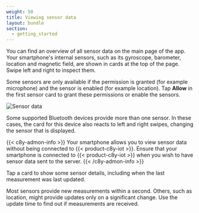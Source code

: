 ```yaml
---
weight: 50
title: Viewing sensor data
layout: bundle
section:
  - getting_started
---
```



You can find an overview of all sensor data on the main page of the app.
Your smartphone's internal sensors, such as its gyroscope, barometer, location and magnetic field, are shown in cards at the top of the page.
Swipe left and right to inspect them.

Some sensors are only available if the permission is granted (for example microphone) and the sensor is enabled (for example location). Tap **Allow** in the first sensor card to grant these permissions or enable the sensors.

![Sensor data](/images/users-guide/csa/csa-application-main-page.png)

Some supported Bluetooth devices provide more than one sensor.
In these cases, the card for this device also reacts to left and right swipes, changing the sensor that is displayed.

{{< c8y-admon-info >}}
Your smartphone allows you to view sensor data without being connected to {{< product-c8y-iot >}}. Ensure that your smartphone is connected to {{< product-c8y-iot >}} when you wish to have sensor data sent to the server.
{{< /c8y-admon-info >}}

Tap a card to show some sensor details, including when the last measurement was last updated.

Most sensors provide new measurements within a second. Others, such as location, might provide updates only on a significant change. Use the update time to find out if measurements are received.

